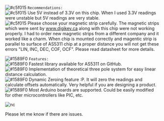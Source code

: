 ![#c5f015](https://placehold.it/15/c5f015/000000?text=+) `Recommendations:` <br />
![#c5f015](https://placehold.it/15/c5f015/000000?text=+) Use 5V instead of 3.3V on this chip. When I used 3.3V readings were unstable but 5V readings are very stable. <br />
![#c5f015](https://placehold.it/15/c5f015/000000?text=+) Please choose your magnetic strip carefully. The magnetic strips which were sent by www.digikey.ca along with this chip were not working properly. I had to order new magnetic strips from a different company and it worked like a charm. When chip is mounted correctly and magentic strip is parallel to surface of AS5311 chip at a proper distance you will not get these errors "LIN, INC, DEC, COF, OCF". Please read datasheet for more details.


![#1589F0](https://placehold.it/15/1589F0/000000?text=+) `Features:`  <br />
 ![#1589F0](https://placehold.it/15/1589F0/000000?text=+) Fastest library available for AS5311 on GitHub.  <br />
![#1589F0](https://placehold.it/15/1589F0/000000?text=+) Implementation of theoretical three pole system for easy linear distance calculation.  <br />
![#1589F0](https://placehold.it/15/1589F0/000000?text=+) Dynamic Zeroing feature :P. It will zero the readings and calculate offsets automatically. Very helpful if you are designing a product.  <br />
![#1589F0](https://placehold.it/15/1589F0/000000?text=+) Most Arduino boards are supported. Could be easily modified for other microcontrollers like PIC, etc.  <br />

![nc](https://user-images.githubusercontent.com/43681967/61317968-02980a00-a7d2-11e9-9591-5fd70fc83ab0.png)

Please let me know if there are issues.
